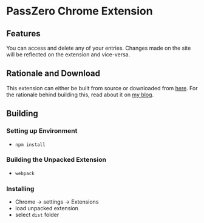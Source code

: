 # PassZero Chrome Extension

## Features

You can access and delete any of your entries. Changes made on the site will be reflected on the extension and vice-versa.

## Rationale and Download

This extension can either be built from source or downloaded from [here](https://boompig.herokuapp.com/blog/passzero-chrome-extension). For the rationale behind building this, read about it on [my blog](https://boompig.herokuapp.com/blog/passzero-chrome-extension).

## Building

### Setting up Environment

* `npm install`

### Building the Unpacked Extension

* `webpack`

### Installing

* Chrome -> settings -> Extensions
* load unpacked extension
* select `dist` folder
